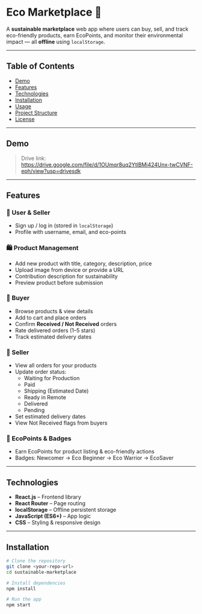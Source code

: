 # Eco Marketplace 🌱

A **sustainable marketplace** web app where users can buy, sell, and track eco-friendly products, earn EcoPoints, and monitor their environmental impact — all **offline** using `localStorage`.

---

## Table of Contents

- [Demo](#demo)  
- [Features](#features)  
- [Technologies](#technologies)  
- [Installation](#installation)  
- [Usage](#usage)  
- [Project Structure](#project-structure)  
- [License](#license)  

---

## Demo

> Drive link: https://drive.google.com/file/d/1OUmqr8uq2YtlBMi424Unx-twCVNF-eph/view?usp=drivesdk 

---

## Features

### 🌿 User & Seller

- Sign up / log in (stored in `localStorage`)  
- Profile with username, email, and eco-points  

### 🛍️ Product Management

- Add new product with title, category, description, price  
- Upload image from device or provide a URL  
- Contribution description for sustainability  
- Preview product before submission  

### 🛒 Buyer

- Browse products & view details  
- Add to cart and place orders  
- Confirm **Received / Not Received** orders  
- Rate delivered orders (1–5 stars)  
- Track estimated delivery dates  

### 🏪 Seller

- View all orders for your products  
- Update order status:  
  - Waiting for Production  
  - Paid  
  - Shipping (Estimated Date)  
  - Ready in Remote  
  - Delivered  
  - Pending  
- Set estimated delivery dates  
- View Not Received flags from buyers  

### 🌟 EcoPoints & Badges

- Earn EcoPoints for product listing & eco-friendly actions  
- Badges: Newcomer → Eco Beginner → Eco Warrior → EcoSaver  

---

## Technologies

- **React.js** – Frontend library  
- **React Router** – Page routing  
- **localStorage** – Offline persistent storage  
- **JavaScript (ES6+)** – App logic  
- **CSS** – Styling & responsive design  

---

## Installation

```bash
# Clone the repository
git clone <your-repo-url>
cd sustainable-marketplace

# Install dependencies
npm install

# Run the app
npm start

